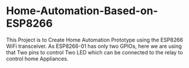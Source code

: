 # Home-Automation-Based-on-ESP8266
This Project is to Create Home Automation Prototype using the ESP8266 WiFi transceiver. As ESP8266-01 has only two GPIOs, here we are using that Two pins to control Two LED which can be connected to the relay to control home Appliances.

